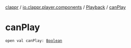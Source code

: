 [clappr](../../index.md) / [io.clappr.player.components](../index.md) / [Playback](index.md) / [canPlay](.)

# canPlay

`open val canPlay: `[`Boolean`](https://kotlinlang.org/api/latest/jvm/stdlib/kotlin/-boolean/index.html)